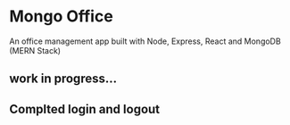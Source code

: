 # Mongo Office 
An office management app built with Node, Express, React and MongoDB (MERN Stack)

## work in progress...

## Complted login and logout

